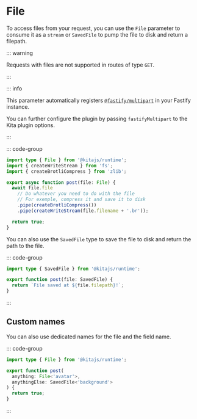 # File

To access files from your request, you can use the `File` parameter to consume
it as a `stream` or `SavedFile` to pump the file to disk and return a filepath.

::: warning

Requests with files are not supported in routes of type `GET`.

:::

::: info

This parameter automatically registers
[`@fastify/multipart`](https://github.com/fastify/fastify-multipart) in your
Fastify instance.

You can further configure the plugin by passing `fastifyMultipart` to the Kita
plugin options.

:::

::: code-group

```ts {5,15} [routes/index.ts]
import type { File } from '@kitajs/runtime';
import { createWriteStream } from 'fs';
import { createBrotliCompress } from 'zlib';

export async function post(file: File) {
  await file.file
    // Do whatever you need to do with the file
    // For exemple, compress it and save it to disk
    .pipe(createBrotliCompress())
    .pipe(createWriteStream(file.filename + '.br'));

  return true;
}
```

You can also use the `SavedFile` type to save the file to disk and return the
path to the file.

::: code-group

```ts {3} [routes/index.ts]
import type { SavedFile } from '@kitajs/runtime';

export function post(file: SavedFile) {
  return `File saved at ${file.filepath}!`;
}
```

:::

## Custom names

You can also use dedicated names for the file and the field name.

::: code-group

```ts {3} [routes/index.ts]
import type { File } from '@kitajs/runtime';

export function post(
  anything: File<'avatar'>,
  anythingElse: SavedFile<'background'>
) {
  return true;
}
```

:::

